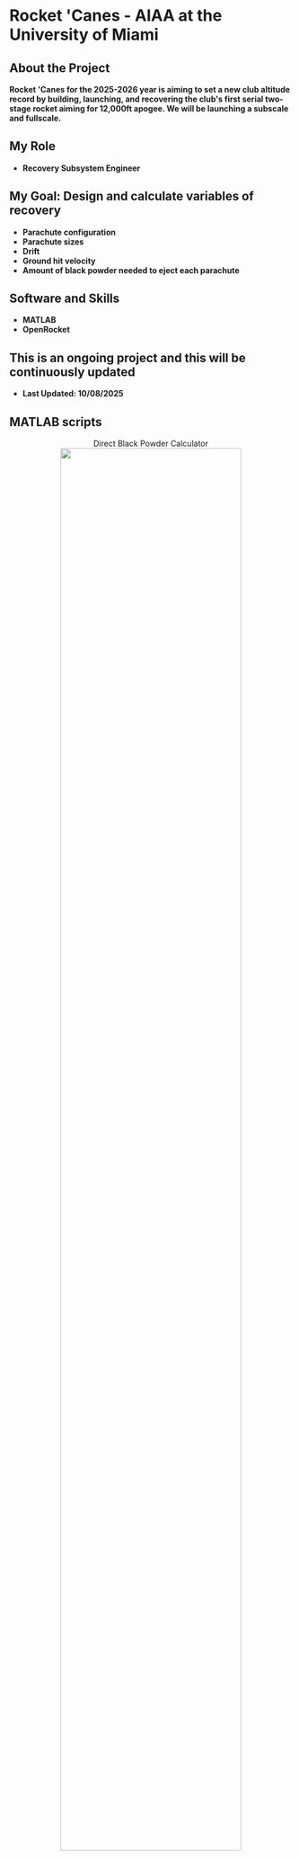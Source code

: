 <h1>Rocket 'Canes - AIAA at the University of Miami</h1>

<h2>About the Project</h2>
<b>Rocket 'Canes for the 2025-2026 year is aiming to set a new club altitude record by building, launching, and recovering the club's first serial two-stage rocket aiming for 12,000ft apogee. We will be launching a subscale and fullscale.</b>

<h2>My Role</h2>

- <b>Recovery Subsystem Engineer</b>

<h2>My Goal: Design and calculate variables of recovery</h2>

- <b>Parachute configuration</b>
- <b>Parachute sizes</b>
- <b>Drift</b>
- <b>Ground hit velocity</b>
- <b>Amount of black powder needed to eject each parachute</b>



<h2>Software and Skills</h2>

- <b>MATLAB</b> 
- <b>OpenRocket</b>
<h2>This is an ongoing project and this will be continuously updated</h2>

- <b>Last Updated: 10/08/2025</b> 

<h2>MATLAB scripts</h2>
<p align="center">
Direct Black Powder Calculator<br/>
<img src="https://i.postimg.cc/0NqZv44b/image.png" height=80% width=80%/>
<br />
<br />
Multi Black Powder Calculations<br/>
<img src="https://i.postimg.cc/SsnGfp27/image.png" height=80% width=80%/>
<br />
<br />
Subscale Black Powder Results in grams<br/>
<img src="https://i.postimg.cc/1tyQ8J8s/image.png" height=80% width=80%/>
<br />
<br />
Ground Hit Velocity Calculator<br/>
<img src="https://i.postimg.cc/XJNYRVck/image.png" height=80% width=80%/>
<br />
<br />
